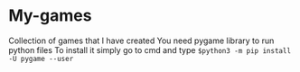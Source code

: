 # My-games
Collection of games that I have created
You need pygame library to run python files 
To install it simply go to cmd and type `$python3 -m pip install -U pygame --user`
